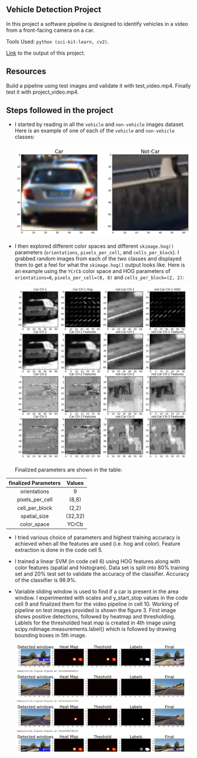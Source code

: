 ## Vehicle Detection Project

In this project a software pipeline is designed to identify vehicles in a video from a front-facing camera on a car.

Tools Used: `python (sci-kit-learn, cv2)`.

[Link](https://youtu.be/ydAGYtD5oaU) to the output of this project.

[//]: # (Image References)

[image1]: ./examples/car_not_car.png "Visualization of images"
[image2]: ./examples/HOG_example.jpg "Hog features"
[image3]: ./examples/pipeline.jpg "Pipeline"

Resources
---
Build a pipeline using test images and validate it with test_video.mp4. Finally test it with project_video.mp4.

## Steps followed in the project

* I started by reading in all the `vehicle` and `non-vehicle` images dataset.  Here is an example of one of each of the `vehicle` and `non-vehicle` classes:

  ![alt text][image1]

* I then explored different color spaces and different `skimage.hog()` parameters (`orientations`, `pixels_per_cell`, and `cells_per_block`).  I grabbed random images from each of the two classes and displayed them to get a feel for what the `skimage.hog()` output looks like. Here is an example using the `YCrCb` color space and HOG parameters of `orientations=8`, `pixels_per_cell=(8, 8)` and `cells_per_block=(2, 2)`:

  ![alt text][image2]

  Finalized parameters are shown in the table:

| finalized Parameters         		|     Values	        					|
|:---------------------:|:---------------------------------------------:|
| orientations         		| 9  							|
| pixels_per_cell      	| (8,8)	|
| cell_per_block					|		(2,2)										|
| spatial_size	      	| (32,32)			|
| color_space      	| YCrCb 	|

* I tried various choice of parameters and highest training accuracy is achieved when all the features are used (i.e. hog and color). Feature extraction is done in the code cell 5.

* I trained a linear SVM (in code cell 6) using HOG features along with color features (spatial and histogram). Data set is split into 80% training set and 20% test set to validate the accuracy of the classifier. Accuracy of the classifier is 98.9%.

* Variable sliding window is used to find if a car is present in the area window. I experimented with scales and y_start_stop values in the code cell 9 and finalized them for the video pipeline in cell 10. Working of pipeline on test images provided is shown the figure 3. First image shows positive detections, followed by heatmap and thresholding. Lablels for the thresholded heat map is created in 4th image using scipy.ndimage.measurements.label() which is followed by drawing bounding boxes in 5th image.

  ![alt text][image3]
